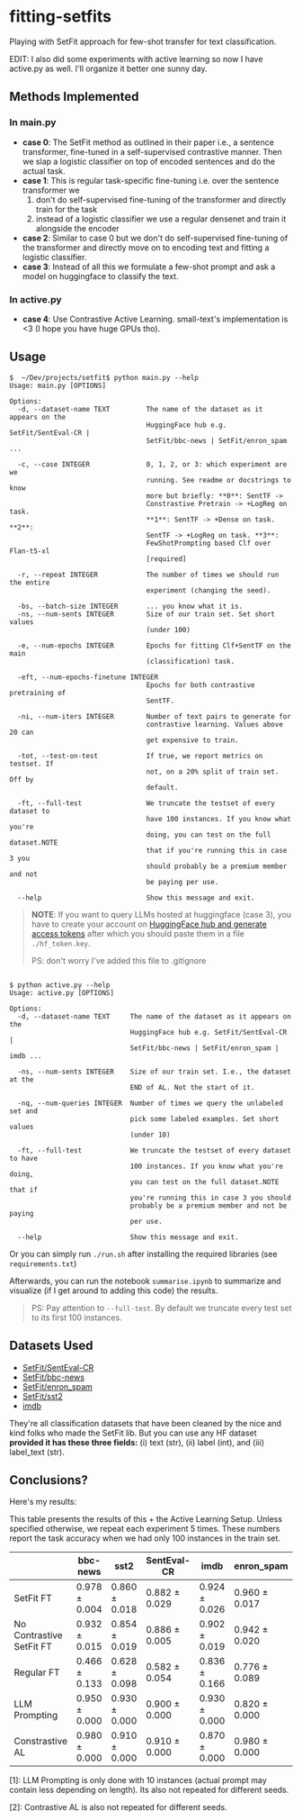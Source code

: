 # fitting-setfits
Playing with SetFit approach for few-shot transfer for text classification.

EDIT: I also did some experiments with active learning so now I have active.py as well. 
I'll organize it better one sunny day.

## Methods Implemented

### In main.py

- **case 0**: The SetFit method as outlined in their paper i.e., a sentence transformer, fine-tuned in a self-supervised
    contrastive manner. Then we slap a logistic classifier on top of encoded sentences and do the actual task.
- **case 1**: This is regular task-specific fine-tuning i.e. over the sentence transformer we
  1. don't do self-supervised fine-tuning of the transformer and directly train for the task 
  2. instead of a logistic classifier we use a regular densenet and train it alongside the encoder
- **case 2**: Similar to case 0 but we don't do self-supervised fine-tuning of the transformer and directly move on 
  to encoding text and fitting a logistic classifier.
- **case 3**: Instead of all this we formulate a few-shot prompt and ask a model on huggingface to classify the text.

### In active.py

- **case 4**: Use Contrastive Active Learning. small-text's implementation is <3 (I hope you have huge GPUs tho).

## Usage

```commandline
$  ~/Dev/projects/setfit$ python main.py --help
Usage: main.py [OPTIONS]

Options:
  -d, --dataset-name TEXT         The name of the dataset as it appears on the
                                  HuggingFace hub e.g. SetFit/SentEval-CR |
                                  SetFit/bbc-news | SetFit/enron_spam ...

  -c, --case INTEGER              0, 1, 2, or 3: which experiment are we
                                  running. See readme or docstrings to know
                                  more but briefly: **0**: SentTF ->
                                  Constrastive Pretrain -> +LogReg on task.
                                  **1**: SentTF -> +Dense on task. **2**:
                                  SentTF -> +LogReg on task. **3**:
                                  FewShotPrompting based Clf over Flan-t5-xl
                                  [required]

  -r, --repeat INTEGER            The number of times we should run the entire
                                  experiment (changing the seed).

  -bs, --batch-size INTEGER       ... you know what it is.
  -ns, --num-sents INTEGER        Size of our train set. Set short values
                                  (under 100)

  -e, --num-epochs INTEGER        Epochs for fitting Clf+SentTF on the main
                                  (classification) task.

  -eft, --num-epochs-finetune INTEGER
                                  Epochs for both contrastive pretraining of
                                  SentTF.

  -ni, --num-iters INTEGER        Number of text pairs to generate for
                                  contrastive learning. Values above 20 can
                                  get expensive to train.

  -tot, --test-on-test            If true, we report metrics on testset. If
                                  not, on a 20% split of train set. Off by
                                  default.

  -ft, --full-test                We truncate the testset of every dataset to
                                  have 100 instances. If you know what you're
                                  doing, you can test on the full dataset.NOTE
                                  that if you're running this in case 3 you
                                  should probably be a premium member and not
                                  be paying per use.

  --help                          Show this message and exit.
```

> **NOTE**: If you want to query LLMs hosted at huggingface (case 3), you have to 
> create your account on [HuggingFace hub and generate access tokens](https://huggingface.co/settings/tokens)
> after which you should paste them in a file `./hf_token.key`. 
> 
> PS: don't worry I've added this file to .gitignore


```commandline

$ python active.py --help
Usage: active.py [OPTIONS]

Options:
  -d, --dataset-name TEXT     The name of the dataset as it appears on the
                              HuggingFace hub e.g. SetFit/SentEval-CR |
                              SetFit/bbc-news | SetFit/enron_spam | imdb ...

  -ns, --num-sents INTEGER    Size of our train set. I.e., the dataset at the
                              END of AL. Not the start of it.

  -nq, --num-queries INTEGER  Number of times we query the unlabeled set and
                              pick some labeled examples. Set short values
                              (under 10)

  -ft, --full-test            We truncate the testset of every dataset to have
                              100 instances. If you know what you're doing,
                              you can test on the full dataset.NOTE that if
                              you're running this in case 3 you should
                              probably be a premium member and not be paying
                              per use.

  --help                      Show this message and exit.
```

Or you can simply run `./run.sh` after installing the required libraries (see `requirements.txt`)

Afterwards, you can run the notebook `summarise.ipynb` to summarize and visualize (if I get around to adding this code)
the results.

> PS: Pay attention to `--full-test`. By default we truncate every test set to its first 100 instances.

## Datasets Used

- [SetFit/SentEval-CR](https://huggingface.co/datasets/SetFit/SentEval-CR)
- [SetFit/bbc-news](https://huggingface.co/datasets/SetFit/bbc-news)
- [SetFit/enron_spam](https://huggingface.co/datasets/SetFit/enron_spam/tree/main)
- [SetFit/sst2](https://huggingface.co/datasets/SetFit/sst2)
- [imdb](https://huggingface.co/datasets/imdb)

They're all classification datasets that have been cleaned by the nice and kind folks who made the SetFit lib.
But you can use any HF dataset **provided it has these three fields:** 
(i) text (str), (ii) label (int), and (iii) label_text (str).

## Conclusions?

Here's my results:

This table presents the results of this + the Active Learning Setup. Unless specified otherwise, we repeat each experiment 5 times. These numbers report the task accuracy when we had only 100 instances in the train set.

|                          | bbc-news      | sst2          | SentEval-CR   | imdb          | enron_spam    |
|--------------------------|---------------|---------------|---------------|---------------|---------------|
| SetFit FT                | 0.978 ± 0.004 | 0.860 ± 0.018 | 0.882 ± 0.029 | 0.924 ± 0.026 | 0.960 ± 0.017 |
| No Contrastive SetFit FT | 0.932 ± 0.015 | 0.854 ± 0.019 | 0.886 ± 0.005 | 0.902 ± 0.019 | 0.942 ± 0.020 |
| Regular FT               | 0.466 ± 0.133 | 0.628 ± 0.098 | 0.582 ± 0.054 | 0.836 ± 0.166 | 0.776 ± 0.089 |
| LLM Prompting            | 0.950 ± 0.000 | 0.930 ± 0.000 | 0.900 ± 0.000 | 0.930 ± 0.000 | 0.820 ± 0.000 |
| Constrastive AL          | 0.980 ± 0.000 | 0.910 ± 0.000 | 0.910 ± 0.000 | 0.870 ± 0.000 | 0.980 ± 0.000 |


[1]: LLM Prompting is only done with 10 instances (actual prompt may contain less depending on length). Its also not repeated for different seeds.

[2]: Contrastive AL is also not repeated for different seeds.